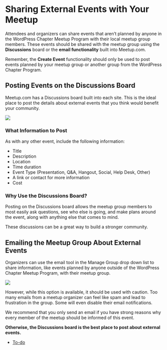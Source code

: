 # Sharing External Events with Your Meetup

Attendees and organizers can share events that aren’t planned by anyone in the WordPress Chapter Meetup Program with their local meetup group members. These events should be shared with the meetup group using the **Discussions** board or the **email functionality** built into Meetup.com.

Remember, the **Create Event** functionality should only be used to post events planned by your meetup group or another group from the WordPress Chapter Program. 

## Posting Events on the Discussions Board

Meetup.com has a Discussions board built into each site. This is the ideal place to post the details about external events that you think would benefit your community.

[![](https://make.wordpress.org/community/files/2023/04/image-1024x301.png)](https://make.wordpress.org/community/files/2023/04/image.png)

### What Information to Post

As with any other event, include the following information:

*   Title
*   Description
*   Location
*   Time duration
*   Event Type (Presentation, Q&A, Hangout, Social, Help Desk, Other)
*   A link or contact for more information
*   Cost

### Why Use the Discussions Board?

Posting on the Discussions board allows the meetup group members to most easily ask questions, see who else is going, and make plans around the event, along with anything else that comes to mind.

These discussions can be a great way to build a stronger community.

## Emailing the Meetup Group About External Events

Organizers can use the email tool in the Manage Group drop down list to share information, like events planned by anyone outside of the WordPress Chapter Meetup Program, with their meetup group. 

[![](https://make.wordpress.org/community/files/2023/04/image-1024x301.png)](https://make.wordpress.org/community/files/2023/04/image.png)

However, while this option is available, it should be used with caution. Too many emails from a meetup organizer can feel like spam and lead to frustration in the group. Some will even disable their email notifications.

We recommend that you only send an email if you have strong reasons why every member of the meetup should be informed of this event.

**Otherwise, the Discussions board is the best place to post about external events.**

*   [To-do](# "To-do")